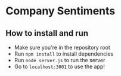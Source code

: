 # Company Sentiments

## How to install and run
- Make sure you're in the repository root
- Run `npm install` to install dependencies
- Run `node server.js` to run the server
- Go to `localhost:3001` to use the app!
